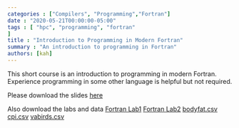 ```yaml
---
categories : ["Compilers", "Programming","Fortran"]
date : "2020-05-21T00:00:00-05:00"
tags : [ "hpc", "programming", "fortran"
]
title : "Introduction to Programming in Modern Fortran"
summary : "An introduction to programming in Fortran"
authors: [kah]
---
```


This short course is an introduction to programming in modern Fortran.  Experience programming in some other language is helpful but not required.

Please download the slides [here](/files/Introduction_to_Modern_Fortran.pdf)

Also download the labs and data
[Fortran Lab1](/files/Fortran_Lab1.pdf)
[Fortran Lab2](/files/Fortran_Lab2.pdf)
[bodyfat.csv](/data/bodyfat.csv)
[cpi.csv](/data/cpi.csv)
[vabirds.csv](/data/vabirds.csv)
